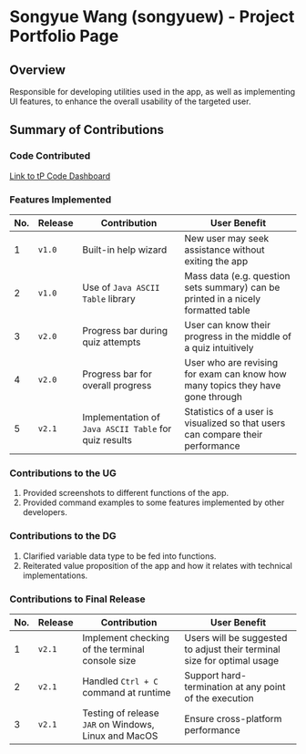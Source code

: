 # Songyue Wang (songyuew) - Project Portfolio Page

## Overview

Responsible for developing utilities used in the app, as well as implementing UI features, to enhance the overall usability of the targeted user.

## Summary of Contributions

### Code Contributed

[Link to tP Code Dashboard](https://nus-cs2113-ay2324s2.github.io/tp-dashboard/?search=songyuew&breakdown=true&sort=groupTitle%20dsc&sortWithin=title&since=2024-02-23&timeframe=commit&mergegroup=&groupSelect=groupByRepos&checkedFileTypes=docs~functional-code~test-code~other&tabOpen=false)

### Features Implemented

| No. | Release | Contribution                      | User Benefit                                                                      |
|-----|---------|-----------------------------------|-----------------------------------------------------------------------------------|
| 1   | `v1.0`  | Built-in help wizard              | New user may seek assistance without exiting the app                              |
| 2   | `v1.0`  | Use of `Java ASCII Table` library | Mass data (e.g. question sets summary) can be printed in a nicely formatted table |
| 3 | `v2.0` | Progress bar during quiz attempts | User can know their progress in the middle of a quiz intuitively                  |
|4| `v2.0`| Progress bar for overall progress | User who are revising for exam can know how many topics they have gone through    |
|5 | `v2.1` | Implementation of `Java ASCII Table` for quiz results | Statistics of a user is visualized so that users can compare their performance    |
### Contributions to the UG

1. Provided screenshots to different functions of the app.
2. Provided command examples to some features implemented by other developers.

### Contributions to the DG

1. Clarified variable data type to be fed into functions.
2. Reiterated value proposition of the app and how it relates with technical implementations.

### Contributions to Final Release

| No. | Release | Contribution                                         | User Benefit                                                            |
|-----|---------|------------------------------------------------------|-------------------------------------------------------------------------|
| 1   | `v2.1`  | Implement checking of the terminal console size      | Users will be suggested to adjust their terminal size for optimal usage |
| 2   | `v2.1`  | Handled `Ctrl + C` command at runtime                | Support hard-termination at any point of the execution                  |
| 3 | `v2.1`  | Testing of release `JAR` on Windows, Linux and MacOS | Ensure cross-platform performance                                       |
